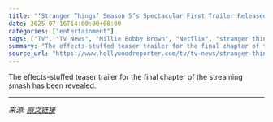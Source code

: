 ```yaml
---
title: "‘Stranger Things’ Season 5’s Spectacular First Trailer Released by Netflix"
date: 2025-07-16T14:00:00+08:00
categories: ["entertainment"]
tags: ["TV", "TV News", "Millie Bobby Brown", "Netflix", "stranger things", "Stranger Things 5"]
summary: "The effects-stuffed teaser trailer for the final chapter of the streaming smash has been revealed."
source_url: "https://www.hollywoodreporter.com/tv/tv-news/stranger-things-season-5-trailer-date-netflix-1236315785/"
---
```


The effects-stuffed teaser trailer for the final chapter of the streaming smash has been revealed.

---

*来源: [原文链接](https://www.hollywoodreporter.com/tv/tv-news/stranger-things-season-5-trailer-date-netflix-1236315785/)*
